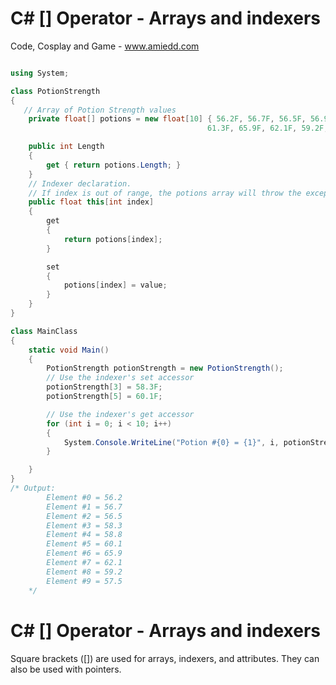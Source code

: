 # C# [] Operator - Arrays and indexers

Code, Cosplay and Game - www.amiedd.com

```C# runnable

using System;

class PotionStrength 
{
   // Array of Potion Strength values
    private float[] potions = new float[10] { 56.2F, 56.7F, 56.5F, 56.9F, 58.8F, 
                                            61.3F, 65.9F, 62.1F, 59.2F, 57.5F };

    public int Length
    {
        get { return potions.Length; }
    }
    // Indexer declaration.
    // If index is out of range, the potions array will throw the exception.
    public float this[int index]
    {
        get
        {
            return potions[index];
        }

        set
        {
            potions[index] = value;
        }
    }
}

class MainClass
{
    static void Main()
    {
        PotionStrength potionStrength = new PotionStrength();
        // Use the indexer's set accessor
        potionStrength[3] = 58.3F;
        potionStrength[5] = 60.1F;

        // Use the indexer's get accessor
        for (int i = 0; i < 10; i++)
        {
            System.Console.WriteLine("Potion #{0} = {1}", i, potionStrength[i]);
        }

    }
}
/* Output:
        Element #0 = 56.2
        Element #1 = 56.7
        Element #2 = 56.5
        Element #3 = 58.3
        Element #4 = 58.8
        Element #5 = 60.1
        Element #6 = 65.9
        Element #7 = 62.1
        Element #8 = 59.2
        Element #9 = 57.5
    */

```

# C# [] Operator - Arrays and indexers

Square brackets ([]) are used for arrays, indexers, and attributes. They can also be used with pointers.
